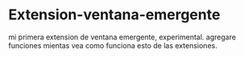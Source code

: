 # Extension-ventana-emergente

mi primera extension de ventana emergente, experimental.
agregare funciones mientas vea como funciona esto de las extensiones.
